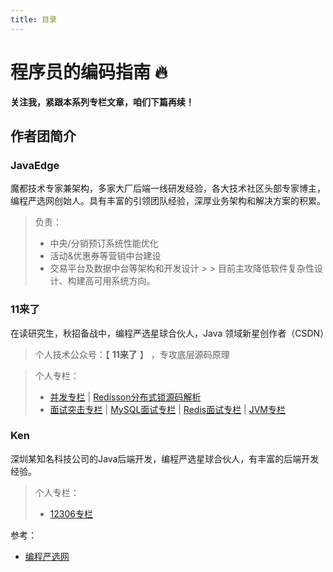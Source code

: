 ```yaml
---
title: 目录
---
```


# 程序员的编码指南 🔥

**关注我，紧跟本系列专栏文章，咱们下篇再续！**

## 作者团简介

### JavaEdge
魔都技术专家兼架构，多家大厂后端一线研发经验，各大技术社区头部专家博主，编程严选网创始人。具有丰富的引领团队经验，深厚业务架构和解决方案的积累。
>
> 负责：
>
> - 中央/分销预订系统性能优化
> - 活动&优惠券等营销中台建设
> - 交易平台及数据中台等架构和开发设计
    >
    >  目前主攻降低软件复杂性设计、构建高可用系统方向。

### 11来了

在读研究生，秋招备战中，编程严选星球合伙人，Java 领域新星创作者（CSDN）

> 个人技术公众号：【 **11来了** 】 ，专攻底层源码原理
<!-- > <div align=left><img width="150px" height="150px" src="https://11laile-note-img.oss-cn-beijing.aliyuncs.com/1705922099587.png"></div> -->
> 个人专栏：
> - [并发专栏](/md/concurrency/01-synchronized原理.html) | [Redisson分布式锁源码解析](/md/redis/01-Redis和ZK分布式锁优缺点对比以及生产环境使用建议.md)
> - [面试突击专栏](/md/zqy/面试题/01-分布式技术面试实战.html) | [MySQL面试专栏](/md/zqy/面试题/面试题-MySQL.html) | [Redis面试专栏](/md/zqy/面试题/面试题-Redis.html) | [JVM专栏](/md/jvm/01-JVM虚拟机-上篇.html)

### Ken

深圳某知名科技公司的Java后端开发，编程严选星球合伙人，有丰富的后端开发经验。

> 个人专栏：
> - [12306专栏](/md/12306/项目介绍.html) 

参考：

- [编程严选网](http://www.javaedge.cn/#/index)

